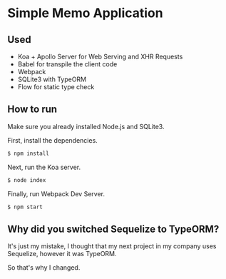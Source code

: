 # Simple Memo Application
## Used
- Koa + Apollo Server for Web Serving and XHR Requests
- Babel for transpile the client code
- Webpack
- SQLite3 with TypeORM
- Flow for static type check

## How to run
Make sure you already installed Node.js and SQLite3.

First, install the dependencies.

```bash
$ npm install
```

Next, run the Koa server.

```bash
$ node index
```

Finally, run Webpack Dev Server.

```bash
$ npm start
```

## Why did you switched Sequelize to TypeORM?
It's just my mistake, I thought that my next project in my company uses Sequelize, however it was TypeORM.

So that's why I changed.